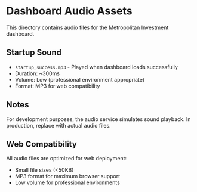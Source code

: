 # Dashboard Audio Assets

This directory contains audio files for the Metropolitan Investment dashboard.

## Startup Sound
- `startup_success.mp3` - Played when dashboard loads successfully
- Duration: ~300ms
- Volume: Low (professional environment appropriate)
- Format: MP3 for web compatibility

## Notes
For development purposes, the audio service simulates sound playback.
In production, replace with actual audio files.

## Web Compatibility
All audio files are optimized for web deployment:
- Small file sizes (<50KB)
- MP3 format for maximum browser support
- Low volume for professional environments